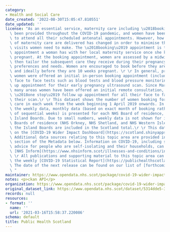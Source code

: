 ```yaml
---
category:
- Health and Social Care
date_created: '2022-08-30T15:05:47.810551'
date_updated: ''
license: "As an essential service, maternity care including \u2018booking\u2019 has\
  \ been provided throughout the COVID-19 pandemic, and women have been encouraged\
  \ to attend all their scheduled antenatal appointments. However, how some elements\
  \ of maternity care are delivered has changed in order to minimise the number of\
  \ visits women need to make. The \u2018booking\u2019 appointment is the first main\
  \ appointment a woman has with her local maternity service once she knows she is\
  \ pregnant. At the booking appointment, women are assessed by a midwife who can\
  \ then tailor the subsequent care they receive during their pregnancy to their particular\
  \ preferences and needs. Women are encouraged to book before they are 13 weeks pregnant,\
  \ and ideally before they are 10 weeks pregnant. \r \r In general, prior to COVID-19,\
  \ women were offered an initial in-person booking appointment (including various\
  \ face to face tests such as blood tests and blood pressure monitoring) then a follow\
  \ up appointment for their early pregnancy ultrasound scan. Since March 2020, in\
  \ many areas women have been offered an initial remote consultation, then an in-person\
  \ \u2018one stop\u2019 follow up appointment for all their face to face tests and\
  \ their scan.\r \r This dataset shows the number of women booking for antenatal\
  \ care in each week from the week beginning 1 April 2019 onwards. In addition to\
  \ the weekly data, monthly data (based on exact month of booking rather than summation\
  \ of sequential weeks) is presented for each NHS Board of residence, including the\
  \ Island Boards. Due to small numbers, weekly data is not shown for individual Island\
  \ Boards of residence (NHS Orkney, NHS Shetland, and NHS Western Isles), however\
  \ the Island Boards are included in the Scotland total.\r \r This data is also available\
  \ on the [COVID-19 Wider Impact Dashboard](https://scotland.shinyapps.io/phs-covid-wider-impact/).\
  \ Additional data sources relating to this topic area are provided in the Links\
  \ section of the Metadata below. Information on COVID-19, including stay at home\
  \ advice for people who are self-isolating and their households, can be found on\
  \ [NHS Inform](https://www.nhsinform.scot/illnesses-and-conditions/infections-and-poisoning/coronavirus-covid-19#stay-at-home-advice).\r\
  \ \r All publications and supporting material to this topic area can be found in\
  \ the weekly [COVID-19 Statistical Report](https://publichealthscotland.scot/publications/covid-19-statistical-report/).\
  \ The date of the next release can be found on our list of [forthcoming publications](https://publichealthscotland.scot/publications/forthcoming-publications/).\r\
  \ "
maintainer: https://www.opendata.nhs.scot/package/covid-19-wider-impacts-antenatal-bookings
notes: <p>ckan API</p>
organization: https://www.opendata.nhs.scot/package/covid-19-wider-impacts-antenatal-bookings
original_dataset_link: https://www.opendata.nhs.scot/dataset/5314dde5-3e7a-451c-b4e9-0afe96d27ac0/resource/e9409064-35ff-4bbe-a813-e50d545ffb33/download/ante_booking_simd_20220830.csv
records: null
resources:
- format: ''
  name: ''
  url: '2021-03-16T15:58:37.220086'
schema: default
title: Public Health Scotland
---
```

